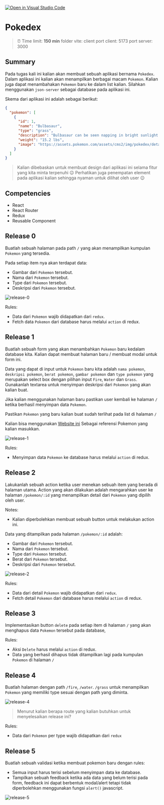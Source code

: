 [![Open in Visual Studio Code](https://classroom.github.com/assets/open-in-vscode-718a45dd9cf7e7f842a935f5ebbe5719a5e09af4491e668f4dbf3b35d5cca122.svg)](https://classroom.github.com/online_ide?assignment_repo_id=11200742&assignment_repo_type=AssignmentRepo)
# Pokedex

> ⏰ Time limit: **150 min**
> folder vite: client
> port client: 5173
> port server: 3000

## Summary

Pada tugas kali ini kalian akan membuat sebuah aplikasi bernama `Pokedex`. Dalam aplikasi ini kalian akan menampilkan berbagai macam `Pokemon`. Kalian juga dapat menambahakan `Pokemon` baru ke dalam list kalian. Silahkan menggunakan `json-server` sebagai database pada aplikasi ini.

Skema dari aplikasi ini adalah sebagai berikut:

```JSON
{
  "pokemon": [
    {
      "id": 1,
      "name": "Bulbasaur",
      "type": "grass",
      "description": "Bulbasaur can be seen napping in bright sunlight. There is a seed on its back. By soaking up the sun's rays, the seed grows progressively larger.",
      "weight": "15.2 lbs",
      "image": "https://assets.pokemon.com/assets/cms2/img/pokedex/detail/001.png"
    }
  ]
}
```

> Kalian dibebaskan untuk membuat design dari aplikasi ini selama fitur yang kita minta terpenuhi 😉
> Perhatikan juga penempatan element pada aplikasi kalian sehingga nyaman untuk dilihat oleh user 😉

## Competencies

- React
- React Router
- Redux
- Reusable Component

## Release 0

Buatlah sebuah halaman pada path `/` yang akan menampilkan kumpulan `Pokemon` yang tersedia.

Pada setiap item nya akan terdapat data:

- Gambar dari `Pokemon` tersebut.
- Nama dari `Pokemon` tersebut.
- Type dari `Pokemon` tersebut.
- Deskripsi dari `Pokemon` tersebut.

![release-0](list.png)

Rules:

- Data dari `Pokemon` wajib didapatkan dari `redux`.
- Fetch data `Pokemon` dari database harus melalui `action` di redux.

## Release 1

Buatlah sebuah form yang akan menambahkan `Pokemon` baru kedalam database kita. Kalian dapat membuat halaman baru / membuat modal untuk form ini.

Data yang dapat di input untuk `Pokemon` baru kita adalah `nama pokemon`, `deskripsi pokemon`, `berat pokemon`, `gambar pokemon` dan `type pokemon` yang merupakan select box dengan pilihan input `Fire`, `Water` dan `Grass`. Gunakanlah textarea untuk menyimpan deskripsi dari `Pokemon` yang akan kalian buat.

Jika kalian menggunakan halaman baru pastikan user kembali ke halaman `/` ketika berhasil menyimpan data `Pokemon`.

Pastikan `Pokemon` yang baru kalian buat sudah terlihat pada list di halaman `/`

Kalian bisa menggunakan [Website ini](https://www.pokemon.com/us/pokedex) Sebagai referensi Pokemon yang kalian masukkan.

![release-1](add.png)

Rules:

- Menyimpan data `Pokemon` ke database harus melalui `action` di redux.

## Release 2

Lakukanlah sebuah action ketika user menekan sebuah item yang berada di halaman utama. Action yang akan dilakukan adalah mengarahkan user ke halaman `/pokemon/:id` yang menampilkan detail dari `Pokemon` yang dipilih oleh user.

Notes:

- Kalian diperbolehkan membuat sebuah button untuk melakukan action ini.

Data yang ditampilkan pada halaman `/pokemon/:id` adalah:

- Gambar dari `Pokemon` tersebut.
- Nama dari `Pokemon` tersebut.
- Type dari `Pokemon` tersebut.
- Berat dari `Pokemon` tersebut.
- Deskripsi dari `Pokemon` tersebut.

![release-2](detail.png)

Rules:

- Data dari detail `Pokemon` wajib didapatkan dari `redux`.
- Fetch detail `Pokemon` dari database harus melalui `action` di redux.

## Release 3

Implementasikan button `delete` pada setiap item di halaman `/` yang akan menghapus data `Pokemon` tersebut pada database,

Rules:

- Aksi `Delete` harus melalui `action` di redux.
- Data yang berhasil dihapus tidak ditampilkan lagi pada kumpulan `Pokemon` di halaman `/`

## Release 4

Buatlah halaman dengan path `/fire`, `/water`. `/grass` untuk menampilkan `Pokemon` yang memiliki type sesuai dengan path yang diminta.

![release-4](grass.png)

> Menurut kalian berapa route yang kalian butuhkan untuk menyelesaikan release ini?

Rules:

- Data dari `Pokemon` per type wajib didapatkan dari `redux`

## Release 5

Buatlah sebuah validasi ketika membuat pokemon baru dengan rules:

- Semua input harus terisi sebelum menyimpan data ke database.
- Tampilkan sebuah feedback ketika ada data yang belum terisi pada form, feedback ini dapat berbentuk modal/alert tetapi tidak diperbolehkan menggunakan fungsi `alert()` javascript.

![release-5](addError.png)
